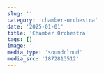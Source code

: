 ```yaml
---
slug: ''
category: 'chamber-orchestra'
date: '2025-01-01'
title: 'Chamber Orchestra'
tags: []
image: ''
media_type: 'soundcloud'
media_src: '1872813512'
---
```

